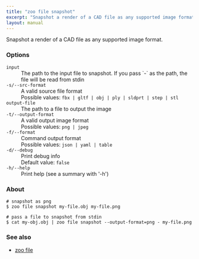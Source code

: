 ```yaml
---
title: "zoo file snapshot"
excerpt: "Snapshot a render of a CAD file as any supported image format."
layout: manual
---
```


Snapshot a render of a CAD file as any supported image format.

### Options

<dl class="flags">
   <dt><code>input</code></dt>
   <dd>The path to the input file to snapshot. If you pass `-` as the path, the file will be read from stdin</dd>

   <dt><code>-s/--src-format</code></dt>
   <dd>A valid source file format<br/>Possible values: <code>fbx | gltf | obj | ply | sldprt | step | stl</code></dd>

   <dt><code>output-file</code></dt>
   <dd>The path to a file to output the image</dd>

   <dt><code>-t/--output-format</code></dt>
   <dd>A valid output image format<br/>Possible values: <code>png | jpeg</code></dd>

   <dt><code>-f/--format</code></dt>
   <dd>Command output format<br/>Possible values: <code>json | yaml | table</code></dd>

   <dt><code>-d/--debug</code></dt>
   <dd>Print debug info<br/>Default value: <code>false</code></dd>

   <dt><code>-h/--help</code></dt>
   <dd>Print help (see a summary with '-h')</dd>
</dl>


### About

```
# snapshot as png
$ zoo file snapshot my-file.obj my-file.png

# pass a file to snapshot from stdin
$ cat my-obj.obj | zoo file snapshot --output-format=png - my-file.png
```

### See also

* [zoo file](./zoo_file)